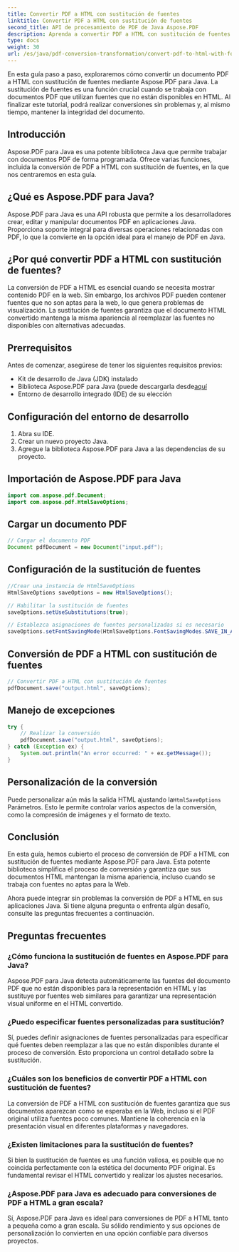 ```yaml
---
title: Convertir PDF a HTML con sustitución de fuentes
linktitle: Convertir PDF a HTML con sustitución de fuentes
second_title: API de procesamiento de PDF de Java Aspose.PDF
description: Aprenda a convertir PDF a HTML con sustitución de fuentes usando Aspose.PDF para Java. Guía paso a paso con código fuente para conversiones sin inconvenientes. ¡Optimice su contenido web ahora!
type: docs
weight: 30
url: /es/java/pdf-conversion-transformation/convert-pdf-to-html-with-font-substitution/
---
```


En esta guía paso a paso, exploraremos cómo convertir un documento PDF a HTML con sustitución de fuentes mediante Aspose.PDF para Java. La sustitución de fuentes es una función crucial cuando se trabaja con documentos PDF que utilizan fuentes que no están disponibles en HTML. Al finalizar este tutorial, podrá realizar conversiones sin problemas y, al mismo tiempo, mantener la integridad del documento.

## Introducción

Aspose.PDF para Java es una potente biblioteca Java que permite trabajar con documentos PDF de forma programada. Ofrece varias funciones, incluida la conversión de PDF a HTML con sustitución de fuentes, en la que nos centraremos en esta guía.

## ¿Qué es Aspose.PDF para Java?

Aspose.PDF para Java es una API robusta que permite a los desarrolladores crear, editar y manipular documentos PDF en aplicaciones Java. Proporciona soporte integral para diversas operaciones relacionadas con PDF, lo que la convierte en la opción ideal para el manejo de PDF en Java.

## ¿Por qué convertir PDF a HTML con sustitución de fuentes?

La conversión de PDF a HTML es esencial cuando se necesita mostrar contenido PDF en la web. Sin embargo, los archivos PDF pueden contener fuentes que no son aptas para la web, lo que genera problemas de visualización. La sustitución de fuentes garantiza que el documento HTML convertido mantenga la misma apariencia al reemplazar las fuentes no disponibles con alternativas adecuadas.

## Prerrequisitos

Antes de comenzar, asegúrese de tener los siguientes requisitos previos:

- Kit de desarrollo de Java (JDK) instalado
-  Biblioteca Aspose.PDF para Java (puede descargarla desde[aquí](https://releases.aspose.com/pdf/java/)
- Entorno de desarrollo integrado (IDE) de su elección

## Configuración del entorno de desarrollo

1. Abra su IDE.
2. Crear un nuevo proyecto Java.
3. Agregue la biblioteca Aspose.PDF para Java a las dependencias de su proyecto.

## Importación de Aspose.PDF para Java

```java
import com.aspose.pdf.Document;
import com.aspose.pdf.HtmlSaveOptions;
```

## Cargar un documento PDF

```java
// Cargar el documento PDF
Document pdfDocument = new Document("input.pdf");
```

## Configuración de la sustitución de fuentes

```java
//Crear una instancia de HtmlSaveOptions
HtmlSaveOptions saveOptions = new HtmlSaveOptions();

// Habilitar la sustitución de fuentes
saveOptions.setUseSubstitutions(true);

// Establezca asignaciones de fuentes personalizadas si es necesario
saveOptions.setFontSavingMode(HtmlSaveOptions.FontSavingModes.SAVE_IN_ALL_FORMATS);
```

## Conversión de PDF a HTML con sustitución de fuentes

```java
// Convertir PDF a HTML con sustitución de fuentes
pdfDocument.save("output.html", saveOptions);
```

## Manejo de excepciones

```java
try {
    // Realizar la conversión
    pdfDocument.save("output.html", saveOptions);
} catch (Exception ex) {
    System.out.println("An error occurred: " + ex.getMessage());
}
```

## Personalización de la conversión

 Puede personalizar aún más la salida HTML ajustando la`HtmlSaveOptions` Parámetros. Esto le permite controlar varios aspectos de la conversión, como la compresión de imágenes y el formato de texto.

## Conclusión

En esta guía, hemos cubierto el proceso de conversión de PDF a HTML con sustitución de fuentes mediante Aspose.PDF para Java. Esta potente biblioteca simplifica el proceso de conversión y garantiza que sus documentos HTML mantengan la misma apariencia, incluso cuando se trabaja con fuentes no aptas para la Web.

Ahora puede integrar sin problemas la conversión de PDF a HTML en sus aplicaciones Java. Si tiene alguna pregunta o enfrenta algún desafío, consulte las preguntas frecuentes a continuación.

## Preguntas frecuentes

### ¿Cómo funciona la sustitución de fuentes en Aspose.PDF para Java?

Aspose.PDF para Java detecta automáticamente las fuentes del documento PDF que no están disponibles para la representación en HTML y las sustituye por fuentes web similares para garantizar una representación visual uniforme en el HTML convertido.

### ¿Puedo especificar fuentes personalizadas para sustitución?

Sí, puedes definir asignaciones de fuentes personalizadas para especificar qué fuentes deben reemplazar a las que no están disponibles durante el proceso de conversión. Esto proporciona un control detallado sobre la sustitución.

### ¿Cuáles son los beneficios de convertir PDF a HTML con sustitución de fuentes?

La conversión de PDF a HTML con sustitución de fuentes garantiza que sus documentos aparezcan como se esperaba en la Web, incluso si el PDF original utiliza fuentes poco comunes. Mantiene la coherencia en la presentación visual en diferentes plataformas y navegadores.

### ¿Existen limitaciones para la sustitución de fuentes?

Si bien la sustitución de fuentes es una función valiosa, es posible que no coincida perfectamente con la estética del documento PDF original. Es fundamental revisar el HTML convertido y realizar los ajustes necesarios.

### ¿Aspose.PDF para Java es adecuado para conversiones de PDF a HTML a gran escala?

Sí, Aspose.PDF para Java es ideal para conversiones de PDF a HTML tanto a pequeña como a gran escala. Su sólido rendimiento y sus opciones de personalización lo convierten en una opción confiable para diversos proyectos.